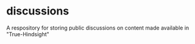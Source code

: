 # discussions
A respository for storing public discussions on content made available in "True-Hindsight"
